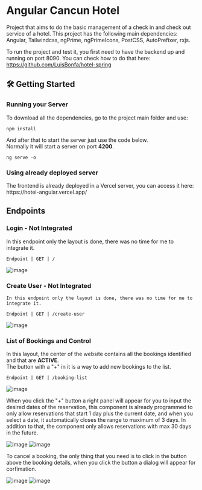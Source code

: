 # Angular Cancun Hotel

Project that aims to do the basic management of a check in and check out service of a hotel. This project has the following main dependencies: Angular, Tailwindcss, ngPrime, ngPrimeIcons, PostCSS, AutoPrefixer, rxjs.

To run the project and test it, you first need to have the backend up and running on port 8090. You can check how to do that here: 
https://github.com/LuisBonfa/hotel-spring

<h2>🛠 Getting Started</h2>

<h3>Running your Server</h3>

To download all the dependencies, go to the project main folder and use:

    npm install

And after that to start the server just use the code below. <br>
Normally it will start a server on port **4200**.

    ng serve -o
 
 
<h3>Using already deployed server</h3>
The frontend is already deployed in a Vercel server, you can access it here: 
https://hotel-angular.vercel.app/

<h2>Endpoints </h2>

<h3>Login - Not Integrated</h3>

In this endpoint only the layout is done, there was no time for me to integrate it.

    Endpoint | GET | /

![image](https://user-images.githubusercontent.com/22968049/192288124-ac272630-f218-4162-bbb8-1d8f6096957c.png)

<h3>Create User - Not Integrated</h3>

    In this endpoint only the layout is done, there was no time for me to integrate it.

    Endpoint | GET | /create-user

![image](https://user-images.githubusercontent.com/22968049/192288152-bd9eca08-79c2-4a2c-93c0-316dcf986efc.png)

<h3>List of Bookings and Control</h3>

In this layout, the center of the website contains all the bookings identified and that are **ACTIVE**. <br>
The button with a "+" in it is a way to add new bookings to the list.

    Endpoint | GET | /booking-list

![image](https://user-images.githubusercontent.com/22968049/192288177-25d7ceae-a03f-4d20-b588-2fc2386c905b.png)

When you click the "+" button a right panel will appear for you to input the desired dates of the reservation, this component
is already programmed to only allow reservations that start 1 day plus the current date, and when you select a date, it automatically closes the range to maximum of 3 days. In addition to that, the component only allows reservations with max 30 days in the future.

![image](https://user-images.githubusercontent.com/22968049/192288232-cab7d364-3ead-405d-b96f-16e7ea7420ce.png)
![image](https://user-images.githubusercontent.com/22968049/192288436-3a5129a8-212b-49a6-94ac-a760b5ebb9f4.png)

To cancel a booking, the only thing that you need is to click in the button above the booking details, when you click the button a dialog will appear for corfimation.

![image](https://user-images.githubusercontent.com/22968049/192292565-96e90a10-2027-485c-8a91-1ad6197a8457.png)
![image](https://user-images.githubusercontent.com/22968049/192292762-e6466f9c-5fb2-4138-9e52-3f8780c7bd36.png)






